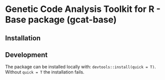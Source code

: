 # Genetic Code Analysis Toolkit for R - Base package (gcat-base)

## Installation

## Development

The package can be installed locally with: `devtools::install(quick = T)`. Without `quick = T` the installation fails.
